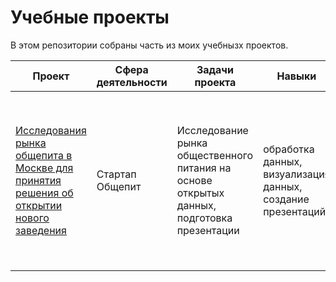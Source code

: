 # Учебные проекты

В этом репозитории собраны часть из моих учебнызх проектов.

| Проект | Сфера деятельности | Задачи проекта | Навыки | Стек | Описание проекта | 
| --- | --- | --- | --- | --- | --- | 
| [Исследования рынка общепита в Москве для принятия решения об открытии нового заведения](https://github.com/ko-svetlana/educational-projects/tree/main/catering-market-research) | Стартап Общепит | Исследование рынка общественного питания на основе открытых данных, подготовка презентации | обработка данных, визуализация данных, создание презентаций | `Python` `Pandas` `Plotly` | Подготовлено исследование рынка на основе открытых данных о заведениях общественного питания Москвы, визуализированы полученные данные. На основе данных выбрано место для открытия новой кофейни. | 





